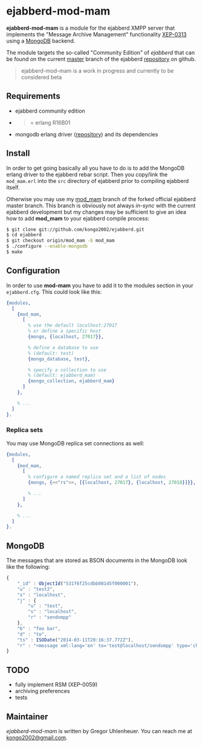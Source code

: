 # ejabberd-mod-mam

**ejabberd-mod-mam** is a module for the ejabberd XMPP server that implements
the "Message Archive Management" functionality [XEP-0313][xep] using a
[MongoDB][mongo] backend.

The module targets the so-called "Community Edition" of *ejabberd* that can be
found on the current [master][master] branch of the ejabberd
[repository][master] on github.

> ejabberd-mod-mam is a work in progress and currently to be considered beta


## Requirements

* ejabberd community edition
* >= erlang R16B01
* mongodb erlang driver ([repository][driver]) and its dependencies


## Install

In order to get going basically all you have to do is to add the MongoDB erlang
driver to the ejabberd rebar script. Then you copy/link the `mod_mam.erl` into
the `src` directory of ejabberd prior to compiling ejabberd itself.

Otherwise you may use my [mod\_mam][mam-ejabberd] branch of the forked official
ejabberd master branch. This branch is obviously not always *in-sync* with the
current ejabberd development but my changes may be sufficient to give an idea
how to add **mod\_mam** to your ejabberd compile process:

``` bash
$ git clone git://github.com/kongo2002/ejabberd.git
$ cd ejabberd
$ git checkout origin/mod_mam -b mod_mam
$ ./configure --enable-mongodb
$ make
```


## Configuration

In order to use **mod-mam** you have to add it to the modules section in your
`ejabberd.cfg`. This could look like this:

``` erlang
{modules,
  [
    {mod_mam,
      [
        % use the default localhost:27017
        % or define a specific host
        {mongo, {localhost, 27017}},

        % define a database to use
        % (default: test)
        {mongo_database, test},

        % specify a collection to use
        % (default: ejabberd_mam)
        {mongo_collection, ejabberd_mam}
      ]
    },

    % ...
  ]
}.
```


### Replica sets

You may use MongoDB replica set connections as well:


``` erlang
{modules,
  [
    {mod_mam,
      [
        % configure a named replica set and a list of nodes
        {mongo, {<<"rs">>, [{localhost, 27017}, {localhost, 27018}]}},

        % ...
      ]
    },

    % ...
  ]
}.

```


## MongoDB

The messages that are stored as BSON documents in the MongoDB look like the
following:

``` javascript
{
    "_id" : ObjectId("531f6f25cdbb08145f000001"),
    "u" : "test2",
    "s" : "localhost",
    "j" : {
        "u" : "test",
        "s" : "localhost",
        "r" : "sendxmpp"
    },
    "b" : "foo bar",
    "d" : "to",
    "ts" : ISODate("2014-03-11T20:16:37.772Z"),
    "r" : "<message xml:lang='en' to='test@localhost/sendxmpp' type='chat'><body>foo bar</body><subject/></message>"
}
```


## TODO

* fully implement RSM (XEP-0059)
* archiving preferences
* tests


## Maintainer

*ejabberd-mod-mam* is written by Gregor Uhlenheuer. You can reach me at
<kongo2002@gmail.com>.


[xep]: http://xmpp.org/extensions/xep-0313.html
[mongo]: http://mongodb.org
[master]: https://github.com/processone/ejabberd/tree/master
[driver]: https://github.com/mongodb/mongodb-erlang/tree/master
[mam-ejabberd]: https://github.com/kongo2002/ejabberd/tree/mod_mam
